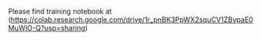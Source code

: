 Please find training notebook at (https://colab.research.google.com/drive/1r_pnBK3PpWX2squCV1ZBvpaE0MuWjO-Q?usp=sharing)
